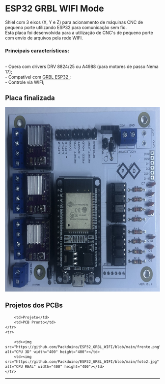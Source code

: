 # ESP32 GRBL WIFI Mode
Shiel com 3 eixos (X, Y e Z) para acionamento de máquinas CNC de pequeno porte utilizando ESP32 para comunicação sem fio.
<br>
Esta placa foi desenvolvida para a utilização de CNC's de pequeno porte com envio de arquivos pela rede WIFI.
  

 <h3> Principais características: </h3>
 <br> - Opera com drivers DRV 8824/25 ou A4988 (para motores de passo Nema 17);
 <br> - Compatível com <a href="https://github.com/bdring/Grbl_Esp32">GRBL ESP32 </a>;
 <br> - Controle via WIFI;
 
<h2> Placa finalizada </h2>
  <img src="https://github.com/Packduino/ESP32_GRBL_WIFI/blob/main/foto1.jpg" alt="ESP32 GRBL" width="600" height="600">
<h2> Projetos dos PCBs </h2>
<table border="1">
    <tr>
       
        <td>Projeto</td>
        <td>PCB Pronto</td>
    </tr>
    <tr>
     
        <td><img src="https://github.com/Packduino/ESP32_GRBL_WIFI/blob/main/frente.png" alt="CPU 3D" width="400" height="400"></td>
        <td><img src="https://github.com/Packduino/ESP32_GRBL_WIFI/blob/main/foto2.jpg" alt="CPU REAL" width="400" height="400"></td>
    </tr>

</table>
